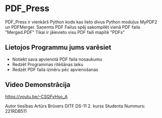 # PDF_Press

PDF_Press ir vienkārš Python kods kas lieto divus Python moduļus MyPDF2 un PDFMerger.
Saņemts PDF Failus spēj sakompilēt vienā PDF faila "Merged.PDF"
Tikai ir jāievieto visu PDF faili mapītē "PDFs"

## Lietojos Programmu jums varēsiet
- Notiekt sava apvienotā PDF faila nosaukumu
- Redzēt Programmas ritēšānas laiku
- Redzēt PDF faila izmēru pēc apvienošanas

## Video Demonstrācija
https://youtu.be/-CSQFvHso_A

Autor tiesības
Artūrs Brūvers
DITF DS-11 2. kurss
Studenta Nummurs: 221RDB511
